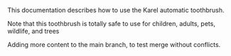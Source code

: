 This documentation describes how to use the Karel automatic toothbrush.

Note that this toothbrush is totally safe to use for children, adults, pets, wildlife, and trees

Adding more content to the main branch, to test merge without conflicts. 